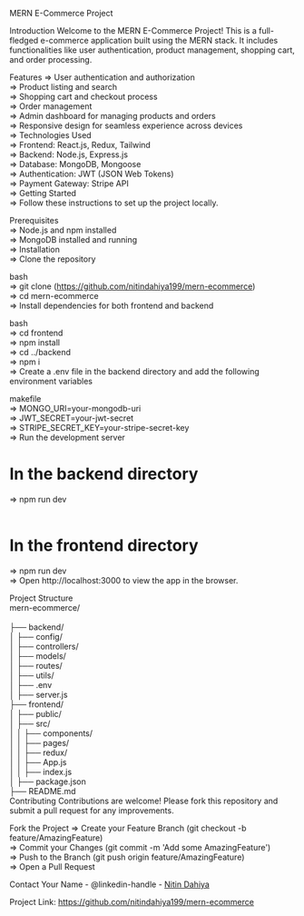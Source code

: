 MERN E-Commerce Project

Introduction
Welcome to the MERN E-Commerce Project! This is a full-fledged e-commerce application built using the MERN stack. It includes functionalities like user authentication, product management, shopping cart, and order processing.


Features
=> User authentication and authorization<br>
=> Product listing and search<br>
=> Shopping cart and checkout process<br>
=> Order management<br>
=> Admin dashboard for managing products and orders<br>
=> Responsive design for seamless experience across devices<br>
=> Technologies Used<br>
=> Frontend: React.js, Redux, Tailwind <br>
=> Backend: Node.js, Express.js<br>
=> Database: MongoDB, Mongoose<br>
=> Authentication: JWT (JSON Web Tokens)<br>
=> Payment Gateway: Stripe API<br>
=> Getting Started<br>
=> Follow these instructions to set up the project locally.<br>

Prerequisites<br>
=> Node.js and npm installed<br>
=> MongoDB installed and running<br>
=> Installation<br>
=> Clone the repository<br>

bash<br>
=> git clone (https://github.com/nitindahiya199/mern-ecommerce)<br>
=> cd mern-ecommerce<br>
=> Install dependencies for both frontend and backend<br>

bash<br>
=> cd frontend<br>
=> npm install<br>
=> cd ../backend<br>
=> npm i<br>
=> Create a .env file in the backend directory and add the following environment variables<br>

makefile<br>
=> MONGO_URI=your-mongodb-uri<br>
=> JWT_SECRET=your-jwt-secret<br>
=> STRIPE_SECRET_KEY=your-stripe-secret-key<br>
=> Run the development server<br>

# In the backend directory<br>
=> npm run dev<br>
<br>
# In the frontend directory<br>
=> npm run dev<br>
=> Open http://localhost:3000 to view the app in the browser.<br>

Project Structure<br>
mern-ecommerce/<br>
<br>
├── backend/
<br>│   ├── config/
<br>│   ├── controllers/
<br>│   ├── models/
<br>│   ├── routes/
<br>│   ├── utils/
<br>│   ├── .env
<br>│   ├── server.js
<br>├── frontend/
<br>│   ├── public/
<br>│   ├── src/
<br>│   │   ├── components/
<br>│   │   ├── pages/
<br>│   │   ├── redux/
<br>│   │   ├── App.js
<br>│   │   ├── index.js
<br>│   ├── package.json
<br>├── README.md<br>
Contributing
Contributions are welcome! Please fork this repository and submit a pull request for any improvements.<br>

Fork the Project
=> Create your Feature Branch (git checkout -b feature/AmazingFeature) <br>
=> Commit your Changes (git commit -m 'Add some AmazingFeature')<br>
=> Push to the Branch (git push origin feature/AmazingFeature)<br>
=> Open a Pull Request<br>


Contact
Your Name - @linkedin-handle - <a href="https://www.linkedin.com/in/nitin-dahiya/">Nitin Dahiya</a>

Project Link: https://github.com/nitindahiya199/mern-ecommerce
